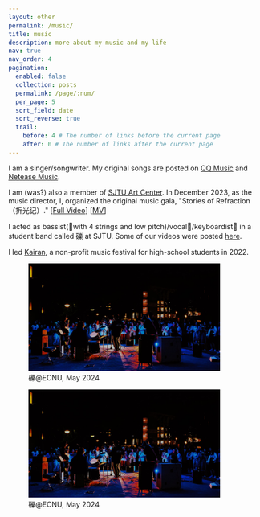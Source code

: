 ```yaml
---
layout: other
permalink: /music/
title: music
description: more about my music and my life
nav: true
nav_order: 4
pagination:
  enabled: false
  collection: posts
  permalink: /page/:num/
  per_page: 5
  sort_field: date
  sort_reverse: true
  trail:
    before: 4 # The number of links before the current page
    after: 0 # The number of links after the current page
---
```



I am a singer/songwriter. My original songs are posted on [QQ Music](https://y.qq.com/n/ryqq/singer/001ZzRIg1thAgm) and [Netease Music](http://163cn.tv/yMZTE2T).

I am (was?) also a member of [SJTU Art Center](https://space.bilibili.com/200718111). In December 2023, as the music director, I, organized the original music gala, "Stories of Refraction（折光记）." [[Full Video](https://www.bilibili.com/video/BV1Yg4y1o7D1/?share_source=copy_web&vd_source=0240d5bc56bdd79973526764b5688097)] [[MV](https://www.bilibili.com/video/BV1Cg4y1f7U1/?share_source=copy_web&vd_source=0240d5bc56bdd79973526764b5688097)]

I acted as bassist(🎸with 4 strings and low pitch)/vocal🎤/keyboardist🎹 in a student band called 礫 at SJTU. Some of our videos were posted [here](https://space.bilibili.com/399753707).

I led [Kairan](https://space.bilibili.com/488929786/), a non-profit music festival for high-school students in 2022.

<figure>
  <img src='/assets/img/band.jpeg' width="90%" alt="li">
  <figcaption>礫@ECNU, May 2024</figcaption>
</figure>

<figure>
  <img src='/assets/img/band.jpeg' width="90%" alt="li">
  <figcaption>礫@ECNU, May 2024</figcaption>
</figure>